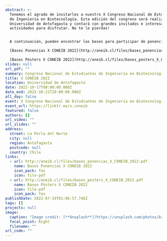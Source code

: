 ```yaml
---
abstract: >-
  Tenemos el agrado de invitarles a nuestro X Congreso Nacional de Estudiantes
  de Ingeniería en Biotecnología. Esta edición del congreso será realizada en la
  Universidad de Antofagasta y contará con grandes invitados e interesantes
  actividades para disfrutar. No te lo pierdas!


  A continuación, pueden encontrar las bases para participar de ponencias y pósters:<br>

  [Bases Ponencias X CONEIB 2022](http://aneib.cl/files/bases_ponencias_X_CONEIB_2022.pdf)<br>

  [Bases Pósters X CONEIB 2022](http://aneib.cl/files/bases_posters_X_CONEIB_2022.pdf)
slides: null
url_pdf: ""
summary: Congreso Nacional de Estudiantes de Ingeniería en Biotecnología.
title: X CONEIB 2022
location: Universidad de Antofagasta
date: 2022-10-17T08:00:00.000Z
date_end: 2022-10-21T20:00:00.000Z
all_day: false
event: X Congreso Nacional de Estudiantes de Ingeniería en Biotecnología Molecular
event_url: https://linktr.ee/x.coneib
featured: false
authors: []
url_video: ""
url_slides: ""
address:
  street: La Perla del Norte
  city: null
  region: Antofagasta
  postcode: null
  country: Chile
links:
  - url: http://aneib.cl/files/bases_ponencias_X_CONEIB_2022.pdf
    name: Bases Ponencias X CONEIB 2022
    icon_pack: fas
    icon: file-pdf
  - url: http://aneib.cl/files/bases_posters_X_CONEIB_2022.pdf
    name: Bases Pósters X CONEIB 2022
    icon: file-pdf
    icon_pack: fas
publishDate: 2022-07-19T01:06:57.746Z
tags: []
projects: null
image:
  caption: "Image credit: [**Unsplash**](https://unsplash.com/photos/bzdhc5b3Bxs)"
  focal_point: Right
  filename: ""
url_code: ""
---
```

